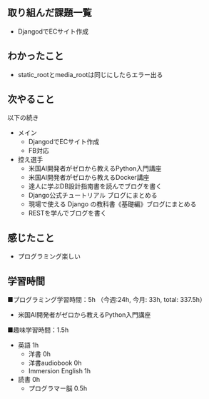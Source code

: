 ## 取り組んだ課題一覧
- DjangodでECサイト作成

## わかったこと
- static_rootとmedia_rootは同じにしたらエラー出る

## 次やること
以下の続き
- メイン
  - DjangodでECサイト作成
  - FB対応
- 控え選手 
  - 米国AI開発者がゼロから教えるPython入門講座
  - 米国AI開発者がゼロから教えるDocker講座
  - 達人に学ぶDB設計指南書を読んでブログを書く
  - Django公式チュートリアル ブログにまとめる
  - 現場で使える Django の教科書《基礎編》ブログにまとめる
  - RESTを学んでブログを書く

## 感じたこと
- プログラミング楽しい

## 学習時間
■プログラミング学習時間：5h （今週:24h, 今月: 33h, total: 337.5h）
- 米国AI開発者がゼロから教えるPython入門講座

■趣味学習時間：1.5h
- 英語 1h
  - 洋書 0h
  - 洋書audiobook 0h
  - Immersion English 1h
- 読書 0h
  - プログラマー脳 0.5h
